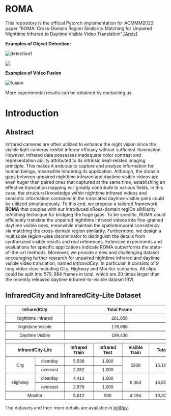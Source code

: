# ROMA
This repository is the official Pytorch implementation for ACMMM2022 paper
"ROMA: Cross-Domain Region Similarity Matching for Unpaired Nighttime Infrared to Daytime Visible Video Translation".[[Arxiv]](https://arxiv.org/abs/2204.12367)

**Examples of Object Detection:**

![detection1](./images/detection1.gif)

![](./images/detection2.gif)

**Examples of Video Fusion**

![fusion](./images/fusion.gif)

More experimental results can be obtained by contacting us.

# Introduction

## Abstract

Infrared cameras are often utilized to enhance the night vision since the visible light cameras exhibit inferior efficacy without sufficient illumination. However, infrared data possesses inadequate color contrast and representation ability attributed to its intrinsic heat-related imaging principle. This makes it arduous to capture and analyze information for human beings, meanwhile hindering its application. Although, the domain gaps between unpaired nighttime infrared and daytime visible videos are even huger than paired ones that captured at the same time, establishing an effective translation mapping will greatly contribute to various fields. In this case, the structural knowledge within nighttime infrared videos and semantic information contained in the translated daytime visible pairs could be utilized simultaneously. To this end, we propose a tailored framework **ROMA** that couples with our introduced cRoss-domain regiOn siMilarity mAtching technique for bridging the huge gaps. To be specific, ROMA could efficiently translate the unpaired nighttime infrared videos into fine-grained daytime visible ones, meanwhile maintain the spatiotemporal consistency via matching the cross-domain region similarity. Furthermore, we design a multiscale region-wise discriminator to distinguish the details from synthesized visible results and real references. Extensive experiments and evaluations for specific applications indicate ROMA outperforms the state-of-the-art methods.  Moreover, we provide a new and challenging dataset encouraging further research for unpaired nighttime infrared and daytime visible video translation, named *InfraredCity*. In particular, it consists of 9 long video clips including City, Highway and Monitor scenarios. All clips could be split into $579,984$ frames in total, which are $20$ times larger than the recently released daytime infrared-to-visible dataset IRVI.

## InfraredCity and InfraredCity-Lite Dataset


<style type="text/css">
.tg  {border-collapse:collapse;border-spacing:0;}
.tg td{border-color:black;border-style:solid;border-width:1px;font-family:Arial, sans-serif;font-size:14px;
  overflow:hidden;padding:5px 19px;word-break:normal;}
.tg th{border-color:black;border-style:solid;border-width:1px;font-family:Arial, sans-serif;font-size:14px;
  font-weight:normal;overflow:hidden;padding:5px 19px;word-break:normal;}
.tg .tg-9wq8{border-color:inherit;text-align:center;vertical-align:middle}
.tg .tg-uzvj{border-color:inherit;font-weight:bold;text-align:center;vertical-align:middle}
</style>
<table class="tg">
<thead>
  <tr>
    <th class="tg-uzvj" colspan="2">InfraredCity</th>
    <th class="tg-uzvj" colspan="4">Total Frame</th>
  </tr>
</thead>
<tbody>
  <tr>
    <td class="tg-9wq8" colspan="2">Nighttime Infrared</td>
    <td class="tg-9wq8" colspan="4">201,856</td>
  </tr>
  <tr>
    <td class="tg-9wq8" colspan="2">Nighttime Visible</td>
    <td class="tg-9wq8" colspan="4">178,698</td>
  </tr>
  <tr>
    <td class="tg-9wq8" colspan="2">Daytime Visible</td>
    <td class="tg-9wq8" colspan="4">199,430</td>
  </tr>
  <tr>
    <td class="tg-9wq8" colspan="6"></td>
  </tr>
  <tr>
    <td class="tg-uzvj" colspan="2">InfraredCity-Lite</td>
    <td class="tg-uzvj">Infrared<br>Train</td>
    <td class="tg-uzvj">Infrared<br>Test</td>
    <td class="tg-uzvj">Visible<br>Train</td>
    <td class="tg-uzvj">Total</td>
  </tr>
  <tr>
    <td class="tg-9wq8" rowspan="2">City</td>
    <td class="tg-9wq8">clearday</td>
    <td class="tg-9wq8">5,538</td>
    <td class="tg-9wq8">1,000</td>
    <td class="tg-9wq8" rowspan="2">5360</td>
    <td class="tg-9wq8" rowspan="2">15,180</td>
  </tr>
  <tr>
    <td class="tg-9wq8">overcast</td>
    <td class="tg-9wq8">2,282</td>
    <td class="tg-9wq8">1,000</td>
  </tr>
  <tr>
    <td class="tg-9wq8" rowspan="2">Highway</td>
    <td class="tg-9wq8">clearday</td>
    <td class="tg-9wq8">4,412</td>
    <td class="tg-9wq8">1,000</td>
    <td class="tg-9wq8" rowspan="2">6,463</td>
    <td class="tg-9wq8" rowspan="2">15,853</td>
  </tr>
  <tr>
    <td class="tg-9wq8">overcast</td>
    <td class="tg-9wq8">2,978</td>
    <td class="tg-9wq8">1,000</td>
  </tr>
  <tr>
    <td class="tg-9wq8" colspan="2">Monitor</td>
    <td class="tg-9wq8">5,612</td>
    <td class="tg-9wq8">500</td>
    <td class="tg-9wq8">4,194</td>
    <td class="tg-9wq8">10,306</td>
  </tr>
</tbody>
</table>

The datasets and their more details are available in [InfiRay](http://openai.raytrontek.com/apply/Infrared_city.html/).
